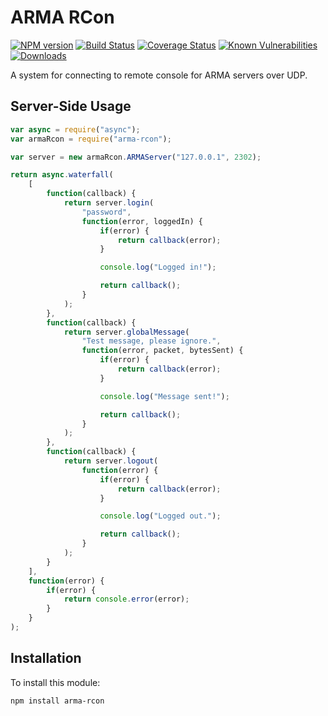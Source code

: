# ARMA RCon

[![NPM version][npm-version-image]][npm-url]
[![Build Status][build-status-image]][build-status-url]
[![Coverage Status][coverage-image]][coverage-url]
[![Known Vulnerabilities][snyk-image]][snyk-url]
[![Downloads][npm-downloads-image]][npm-url]

A system for connecting to remote console for ARMA servers over UDP.

## Server-Side Usage

```javascript
var async = require("async");
var armaRcon = require("arma-rcon");

var server = new armaRcon.ARMAServer("127.0.0.1", 2302);

return async.waterfall(
	[
		function(callback) {
			return server.login(
				"password",
				function(error, loggedIn) {
					if(error) {
						return callback(error);
					}

					console.log("Logged in!");

					return callback();
				}
			);
		},
		function(callback) {
			return server.globalMessage(
				"Test message, please ignore.",
				function(error, packet, bytesSent) {
					if(error) {
						return callback(error);
					}

					console.log("Message sent!");

					return callback();
				}
			);
		},
		function(callback) {
			return server.logout(
				function(error) {
					if(error) {
						return callback(error);
					}

					console.log("Logged out.");

					return callback();
				}
			);
		}
	],
	function(error) {
		if(error) {
			return console.error(error);
		}
	}
);
```

## Installation

To install this module:
```bash
npm install arma-rcon
```

[npm-url]: https://www.npmjs.com/package/arma-rcon
[npm-version-image]: https://img.shields.io/npm/v/arma-rcon.svg
[npm-downloads-image]: http://img.shields.io/npm/dm/arma-rcon.svg

[build-status-url]: https://travis-ci.org/nitro404/arma-rcon
[build-status-image]: https://travis-ci.org/nitro404/arma-rcon.svg?branch=master

[coverage-url]: https://coveralls.io/github/nitro404/arma-rcon?branch=master
[coverage-image]: https://coveralls.io/repos/github/nitro404/arma-rcon/badge.svg?branch=master

[snyk-url]: https://snyk.io/test/github/nitro404/arma-rcon?targetFile=package.json
[snyk-image]: https://snyk.io/test/github/nitro404/arma-rcon/badge.svg?targetFile=package.json
